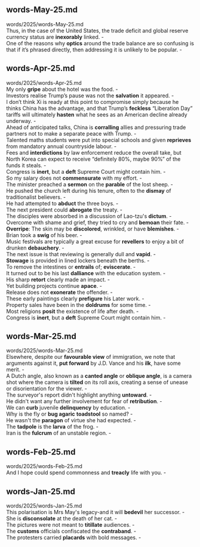 ## words-May-25.md ##  
words/2025/words-May-25.md  
Thus, in the case of the United States, the trade deficit and global reserve currency status are **inexorably** linked. -  
One of the reasons why **optics** around the trade balance are so confusing is that if it’s phrased directly, then addressing it is unlikely to be popular. -  

## words-Apr-25.md ##  
words/2025/words-Apr-25.md  
My only **gripe** about the hotel was the food. -  
Investors realise Trump’s pause was not the **salvation** it appeared. -  
I don’t think Xi is ready at this point to compromise simply because he thinks China has the advantage, and that Trump’s **feckless** “Liberation Day” tariffs will ultimately **hasten** what he sees as an American decline already underway. -  
Ahead of anticipated talks, China is **corralling** allies and pressuring trade partners not to make a separate peace with Trump. -  
Talented maths students were put into special schools and given **reprieves** from mandatory annual countryside labour. -  
Fees and **interdictions** by law enforcement reduce the overall take, but North Korea can expect to receive “definitely 80%, maybe 90%” of the funds it steals. -  
Congress is **inert**, but a **deft** Supreme Court might contain him. -  
So my salary does not **commensurate** with my effort. -  
The minister preached a **sermon** on the **parable** of the lost sheep. -  
He pushed the church left during his tenure, often to the **dismay** of traditionalist believers. -  
He had attempted to **abduct** the three boys. -  
The next president could **abrogate** the treaty. -  
The disciples were absorbed in a discussion of Lao-tzu's **dictum**. -  
Overcome with shame and grief, they tried to cry and **bemoan** their fate. -  
**Overripe**: The skin may be **discolored**, wrinkled, or have **blemishes**. -  
Brian took a **swig** of his beer. -  
Music festivals are typically a great excuse for **revellers** to enjoy a bit of drunken **debauchery**. -  
The next issue is that reviewing is generally dull and **vapid**. -  
**Stowage** is provided in lined lockers beneath the berths. -  
To remove the intestines or **entrails** of; **eviscerate**. -  
It turned out to be his last **dalliance** with the education system. -  
His sharp **retort** clearly made an impact. -  
Yet building projects continue **apace**. -  
Release does not **exonerate** the offender. -  
These early paintings clearly **prefigure** his Later work. -  
Property sales have been in the **doldrums** for some time. -  
Most religions **posit** the existence of life after death. -  
Congress is **inert**, but a **deft** Supreme Court might contain him. -  

## words-Mar-25.md ##  
words/2025/words-Mar-25.md  
Elsewhere, despite our **favourable view** of immigration, we note that arguments against it, **put forward** by J.D. Vance and his **ilk**, have some merit. -  
A Dutch angle, also known as a **canted angle** or **oblique angle**, is a camera shot where the camera is **tilted** on its roll axis, creating a sense of unease or disorientation for the viewer. -  
The surveyor's report didn't highlight anything **untoward**. -  
He didn't want any further involvement for fear of **retribution**. -  
We can **curb** juvenile **delinquency** by education. -  
Why is the fly or **bug agaric** **toadstool** so named? -  
He wasn't the **paragon** of virtue she had expected. -  
The **tadpole** is the **larva** of the frog. -  
Iran is the **fulcrum** of an unstable region. -  

## words-Feb-25.md ##  
words/2025/words-Feb-25.md  
And I hope could spend commonness and **treacly** life with you. -  

## words-Jan-25.md ##  
words/2025/words-Jan-25.md  
This polarisation is Mrs May's legacy-and it will **bedevil** her successor. -  
She is **disconsolate** at the death of her cat. -  
The pictures were not meant to **titillate** audiences. -  
The **customs** officials confiscated the **contraband**. -  
The protesters carried **placards** with bold messages. -  
